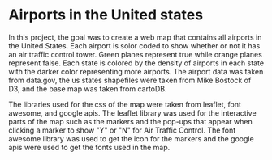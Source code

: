 # Airports in the United states
In this project, the goal was to create a web map that contains all airports in the United States. Each airport is solor coded to show whether or not it has an air traffic control tower. Green planes represent true while orange planes represent false. Each state is colored by the density of airports in each state with the darker color representing more airports. The airport data was taken from data.gov, the us states shapefiles were taken from Mike Bostock of D3, and the base map was taken from cartoDB.

The libraries used for the css of the map were taken from leaflet, font awesome, and google apis. The leaflet library was used for the interactive parts of the map such as the markers and the pop-ups that appear when clicking a marker to show "Y" or "N" for Air Traffic Control. The font awesome library was used to get the icon for the markers and the google apis were used to get the fonts used in the map.
